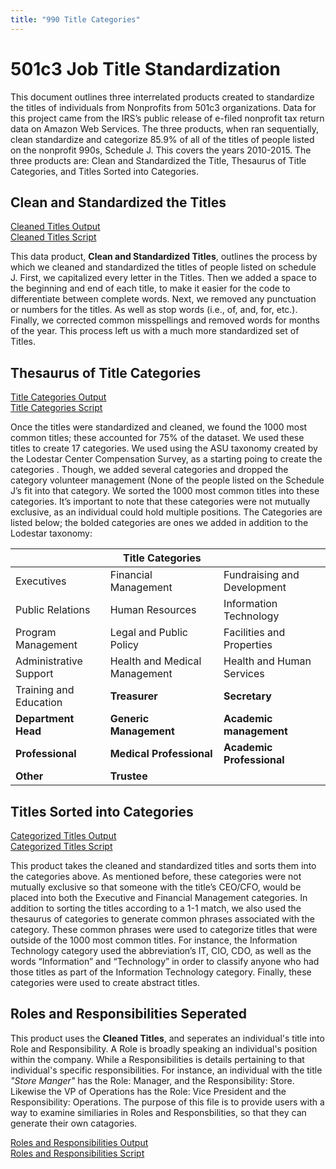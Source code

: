 ```yaml
---
title: "990 Title Categories"
---
```

# 501c3 Job Title Standardization

This document outlines three interrelated products created to standardize the titles of individuals from Nonprofits from 501c3 organizations.  Data for this project came from the IRS’s public release of e-filed nonprofit tax return data on Amazon Web Services. The three products, when ran sequentially, clean standardize and categorize 85.9% of all of the titles of people listed on the nonprofit 990s, Schedule J. This covers the years 2010-2015.  The three products are: Clean and Standardized the Title, Thesaurus of Title Categories, and Titles Sorted into Categories.

## Clean and Standardized the Titles

[Cleaned Titles Output](https://www.dropbox.com/s/s9tva1x1dgu34xx/clean-titles.html?dl=1)  
[Cleaned Titles Script](https://www.dropbox.com/s/udrfdio4ndi937k/clean-titles.Rmd?dl=1)

This data product, **Clean and Standardized Titles**, outlines the process by which we cleaned and standardized the titles of people listed on schedule J.  First, we capitalized every letter in the Titles. Then we added a space to the beginning and end of each title, to make it easier for the code to differentiate between complete words.  Next, we removed any punctuation or numbers for the titles. As well as stop words (i.e., of, and, for, etc.). Finally, we corrected common misspellings and removed words for months of the year.  This process left us with a much more standardized set of Titles.


## Thesaurus of Title Categories
[Title Categories Output](https://www.dropbox.com/s/s9tva1x1dgu34xx/clean-titles.html?dl=1)  
[Title Categories Script](https://www.dropbox.com/s/1y25m3764vo8zl0/title-categories.Rmd?dl=1)


Once the titles were standardized and cleaned, we found the 1000 most common titles; these accounted for 75% of the dataset. We used these titles to create 17 categories. We used using the ASU taxonomy created by the Lodestar Center Compensation Survey, as a starting poing to create the categories . Though, we added several categories and dropped the category volunteer management (None of the people listed on the Schedule J’s fit into that category.  We sorted the 1000 most common titles into these categories.  It’s important to note that these categories were not mutually exclusive, as an individual could hold multiple positions.  The Categories are listed below; the bolded categories are ones we added in addition to the Lodestar taxonomy:

|                                       |  Title Categories                 |                            | 
|------------------------------         |-------------------------          |----------------------------| 
|Executives                             |Financial Management               |Fundraising and Development |
|Public Relations                       |Human Resources                    |Information Technology      |
|Program Management                     |Legal and Public Policy            |Facilities and Properties   |
|Administrative Support                 |Health and Medical Management      |Health and Human Services   |
|Training and Education                 |**Treasurer**                      |**Secretary**               |
|**Department Head**                    |**Generic Management**             |**Academic management**     |
|**Professional**                       |**Medical Professional**           |**Academic Professional**   |
|**Other**                              |**Trustee**                        |                            |



## Titles Sorted into Categories

[Categorized Titles Output](https://www.dropbox.com/s/qb6q0u0ngll88ea/categorized-titles.html?dl=1)  
[Categorized Titles Script](https://www.dropbox.com/s/9as8trc7dpjqtvz/categorized-titles.Rmd?dl=1)

This product takes the cleaned and standardized titles and sorts them into the categories above. As mentioned before, these categories were not mutually exclusive so that someone with the title’s CEO/CFO, would be placed into both the Executive and Financial Management categories. In addition to sorting the titles according to a 1-1 match, we also used the thesaurus of categories to generate common phrases associated with the category. These common phrases were used to categorize titles that were outside of the 1000 most common titles. For instance, the Information Technology category used the abbreviation’s IT, CIO, CDO, as well as the words “Information” and “Technology” in order to classify anyone who had those titles as part of the Information Technology category.  Finally, these categories were used to create abstract titles.


## Roles and Responsibilities Seperated

This product uses the **Cleaned Titles**, and seperates an individual's title into Role and Responsibility.  A Role is broadly speaking an individual's position within the company. While a Responsibilities is details pertaining to that individual's specific responsibilities.  For instance, an individual with the title *"Store Manger"* has the Role: Manager, and the Responsibility: Store. Likewise the VP of Operations has the Role: Vice President and the Responsibility: Operations.  The purpose of this file is to provide users with a way to examine similiaries in Roles and Responsbilities, so that they can generate their own catagories.

[Roles and Responsibilities Output](https://www.dropbox.com/s/sztcl23wnw1fnfm/roles-and-responsibilities.html?dl=1)  
[Roles and Responsibilities Script](https://www.dropbox.com/s/f3hbz7ic8lu628m/roles-and-responsibilities.Rmd?dl=1)

